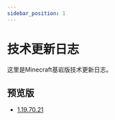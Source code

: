 ```yaml
---
sidebar_position: 1
---
```


# 技术更新日志

这里是Minecraft基岩版技术更新日志。

## 预览版

- [1.19.70.21](./preview/1.19.70.21)